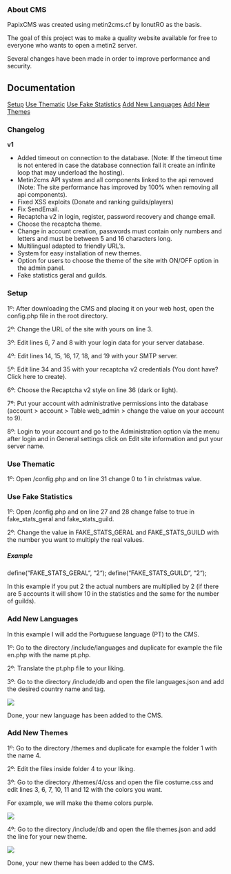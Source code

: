 ### About CMS
PapixCMS was created using metin2cms.cf by IonutRO as the basis.

The goal of this project was to make a quality website available for free to everyone who wants to open a metin2 server.

Several changes have been made in order to improve performance and security.

## Documentation
[Setup](https://github.com/papix2020/PapixCMS#setup "Setup")
[Use Thematic](https://github.com/papix2020/PapixCMS#use-thematic "Use Thematic")
[Use Fake Statistics](https://github.com/papix2020/PapixCMS#use-fake-statistics "Use Fake Statistics")
[Add New Languages](https://github.com/papix2020/PapixCMS#add-new-languages "Add New Languages")
[Add New Themes](https://github.com/papix2020/PapixCMS#add-new-themes "Add New Themes")


### Changelog
**v1**
- Added timeout on connection to the database. (Note: If the timeout time is not entered in case the database connection fail it create an infinite loop that may underload the hosting).
- Metin2cms API system and all components linked to the api removed (Note: The site performance has improved by 100% when removing all api components).
- Fixed XSS exploits (Donate and ranking guilds/players)
- Fix SendEmail.
- Recaptcha v2 in login, register, password recovery and change email.
- Choose the recaptcha theme.
- Change in account creation, passwords must contain only numbers and letters and must be between 5 and 16 characters long.
- Multilingual adapted to friendly URL’s.
- System for easy installation of new themes.
- Option for users to choose the theme of the site with ON/OFF option in the admin panel.
- Fake statistics geral and guilds.

### Setup
1º: After downloading the CMS and placing it on your web host, open the config.php file in the root directory.

2º: Change the URL of the site with yours on line 3.

3º: Edit lines 6, 7 and 8 with your login data for your server database.

4º: Edit lines 14, 15, 16, 17, 18, and 19 with your SMTP server.

5º: Edit line 34 and 35 with your recaptcha v2 credentials (You dont have? Click here to create).

6º: Choose the Recaptcha v2 style on line 36 (dark or light).

7º: Put your account with administrative permissions into the database (account > account > Table web_admin > change the value on your account to 9).

8º: Login to your account and go to the Administration option via the menu after login and in General settings click on Edit site information and put your server name.


### Use Thematic
1º: Open /config.php and on line 31 change 0 to 1 in christmas value.


### Use Fake Statistics
1º: Open /config.php and on line 27 and 28 change false to true in fake_stats_geral and fake_stats_guild.

2º: Change the value in FAKE_STATS_GERAL and FAKE_STATS_GUILD with the number you want to multiply the real values.

 
##### Example
define(“FAKE_STATS_GERAL“, “2“);
define(“FAKE_STATS_GUILD“, “2“);

In this example if you put 2 the actual numbers are multiplied by 2 (if there are 5 accounts it will show 10 in the statistics and the same for the number of guilds).


### Add New Languages
In this example I will add the Portuguese language (PT) to the CMS.

1º: Go to the directory /include/languages and duplicate for example the file en.php with the name pt.php.

2º: Translate the pt.php file to your liking.

3º: Go to the directory /include/db and open the file languages.json and add the desired country name and tag.


![](https://i.epvpimg.com/E4Vncab.png)

Done, your new language has been added to the CMS.


### Add New Themes

1º: Go to the directory /themes and duplicate for example the folder 1 with the name 4. 

2º: Edit the files inside folder 4 to your liking.

3º: Go to the directory /themes/4/css and open the file costume.css and edit lines 3, 6, 7, 10, 11 and 12 with the colors you want.

For example, we will make the theme colors purple.

![](https://i.epvpimg.com/OPmDbab.png)

4º: Go to the directory /include/db and open the file themes.json and add the line for your new theme. 

![](https://i.epvpimg.com/ivOrbab.png)

Done, your new theme has been added to the CMS.
